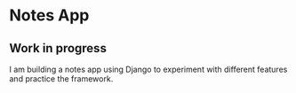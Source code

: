 # Notes App
## Work in progress

I am building a notes app using Django to experiment with
different features and practice the framework.